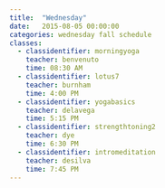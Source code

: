 ```yaml
---
title:  "Wednesday"
date:   2015-08-05 00:00:00
categories: wednesday fall schedule
classes:
  - classidentifier: morningyoga
    teacher: benvenuto
    time: 08:30 AM
  - classidentifier: lotus7
    teacher: burnham
    time: 4:00 PM
  - classidentifier: yogabasics
    teacher: delavega
    time: 5:15 PM
  - classidentifier: strengthtoning2
    teacher: dye
    time: 6:30 PM
  - classidentifier: intromeditation
    teacher: desilva
    time: 7:45 PM
---
```

